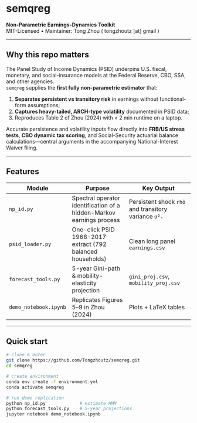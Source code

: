 # semqreg

**Non-Parametric Earnings-Dynamics Toolkit**  
MIT-Licensed • Maintainer: Tong Zhou ( tongzhoutz [at] gmail )

---

## Why this repo matters

The Panel Study of Income Dynamics (PSID) underpins U.S. fiscal, monetary, and social-insurance models at the Federal Reserve, CBO, SSA, and other agencies.  
`semqreg` supplies the **first fully non-parametric estimator** that:

1. **Separates persistent vs transitory risk** in earnings without functional-form assumptions;  
2. **Captures heavy-tailed, ARCH-type volatility** documented in PSID data;  
3. Reproduces Table 2 of Zhou (2024) with < 2 min runtime on a laptop.

Accurate persistence and volatility inputs flow directly into **FRB/US stress tests**, **CBO dynamic tax scoring**, and Social-Security actuarial balance calculations—central arguments in the accompanying National-Interest Waiver filing.

---

## Features

| Module | Purpose | Key Output |
|--------|---------|------------|
| `np_id.py` | Spectral operator identification of a hidden-Markov earnings process | Persistent shock `rhô` and transitory variance `σ̂²ₜ` |
| `psid_loader.py` | One-click PSID 1968-2017 extract (792 balanced households) | Clean long panel `earnings.csv` |
| `forecast_tools.py` | 5-year Gini-path & mobility-elasticity projection | `gini_proj.csv`, `mobility_proj.csv` |
| `demo_notebook.ipynb` | Replicates Figures 5–9 in Zhou (2024) | Plots + LaTeX tables |

---

## Quick start

```bash
# clone & enter
git clone https://github.com/Tongzhoutz/semqreg.git
cd semqreg

# create environment
conda env create -f environment.yml
conda activate semqreg

# run demo replication
python np_id.py             # estimate HMM
python forecast_tools.py    # 5-year projections
jupyter notebook demo_notebook.ipynb
